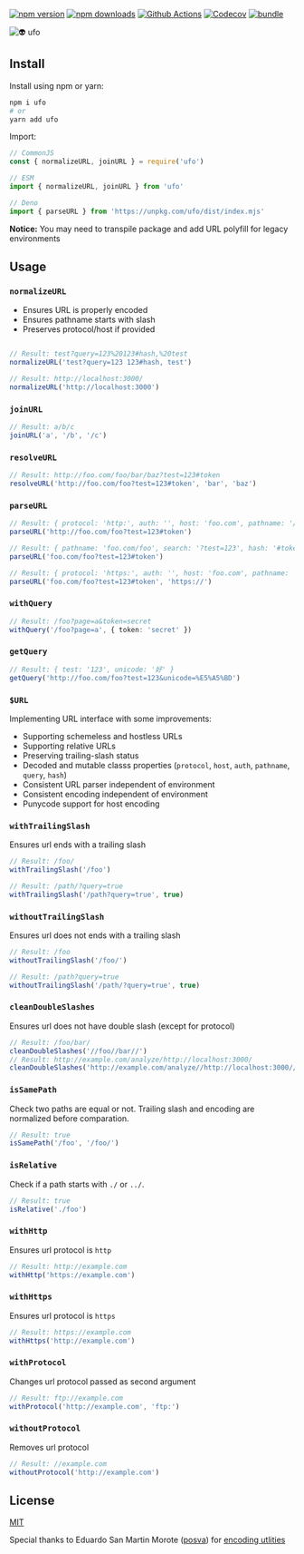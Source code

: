 [![npm version][npm-version-src]][npm-version-href]
[![npm downloads][npm-downloads-src]][npm-downloads-href]
[![Github Actions][github-actions-src]][github-actions-href]
[![Codecov][codecov-src]][codecov-href]
[![bundle][bundle-src]][bundle-href]

![👽 ufo](.github/banner.svg)

## Install

Install using npm or yarn:

```bash
npm i ufo
# or
yarn add ufo
```

Import:

```js
// CommonJS
const { normalizeURL, joinURL } = require('ufo')

// ESM
import { normalizeURL, joinURL } from 'ufo'

// Deno
import { parseURL } from 'https://unpkg.com/ufo/dist/index.mjs'
```

**Notice:** You may need to transpile package and add URL polyfill for legacy environments

## Usage

### `normalizeURL`

- Ensures URL is properly encoded
- Ensures pathname starts with slash
- Preserves protocol/host if provided

```ts

// Result: test?query=123%20123#hash,%20test
normalizeURL('test?query=123 123#hash, test')

// Result: http://localhost:3000/
normalizeURL('http://localhost:3000')
```

### `joinURL`

```ts
// Result: a/b/c
joinURL('a', '/b', '/c')
```

### `resolveURL`

```ts
// Result: http://foo.com/foo/bar/baz?test=123#token
resolveURL('http://foo.com/foo?test=123#token', 'bar', 'baz')
```

### `parseURL`

```ts
// Result: { protocol: 'http:', auth: '', host: 'foo.com', pathname: '/foo', search: '?test=123', hash: '#token' }
parseURL('http://foo.com/foo?test=123#token')

// Result: { pathname: 'foo.com/foo', search: '?test=123', hash: '#token' }
parseURL('foo.com/foo?test=123#token')

// Result: { protocol: 'https:', auth: '', host: 'foo.com', pathname: '/foo', search: '?test=123', hash: '#token' }
parseURL('foo.com/foo?test=123#token', 'https://')
```

### `withQuery`

```ts
// Result: /foo?page=a&token=secret
withQuery('/foo?page=a', { token: 'secret' })
```

### `getQuery`

```ts
// Result: { test: '123', unicode: '好' }
getQuery('http://foo.com/foo?test=123&unicode=%E5%A5%BD')
```

### `$URL`

Implementing URL interface with some improvements:

- Supporting schemeless and hostless URLs
- Supporting relative URLs
- Preserving trailing-slash status
- Decoded and mutable classs properties (`protocol`, `host`, `auth`, `pathname`, `query`, `hash`)
- Consistent URL parser independent of environment
- Consistent encoding independent of environment
- Punycode support for host encoding

### `withTrailingSlash`

Ensures url ends with a trailing slash

```ts
// Result: /foo/
withTrailingSlash('/foo')
```

```ts
// Result: /path/?query=true
withTrailingSlash('/path?query=true', true)
```

### `withoutTrailingSlash`

Ensures url does not ends with a trailing slash

```ts
// Result: /foo
withoutTrailingSlash('/foo/')
```

```ts
// Result: /path?query=true
withoutTrailingSlash('/path/?query=true', true)
```

### `cleanDoubleSlashes`

Ensures url does not have double slash (except for protocol)

```ts
// Result: /foo/bar/
cleanDoubleSlashes('//foo//bar//')
// Result: http://example.com/analyze/http://localhost:3000/
cleanDoubleSlashes('http://example.com/analyze//http://localhost:3000//')
```

### `isSamePath`

Check two paths are equal or not. Trailing slash and encoding are normalized before comparation.

```ts
// Result: true
isSamePath('/foo', '/foo/')
```

### `isRelative`

Check if a path starts with `./` or `../`.

```ts
// Result: true
isRelative('./foo')
```

### `withHttp`

Ensures url protocol is `http`

```ts
// Result: http://example.com
withHttp('https://example.com')
```

### `withHttps`

Ensures url protocol is `https`

```ts
// Result: https://example.com
withHttps('http://example.com')
```

### `withProtocol`

Changes url protocol passed as second argument

```ts
// Result: ftp://example.com
withProtocol('http://example.com', 'ftp:')
```

### `withoutProtocol`

Removes url protocol

```ts
// Result: //example.com
withoutProtocol('http://example.com')
```

## License

[MIT](./LICENSE)

Special thanks to Eduardo San Martin Morote ([posva](https://github.com/posva)) for [encoding utlities](https://github.com/vuejs/vue-router-next/blob/v4.0.1/src/encoding.ts)

<!-- Badges -->
[npm-version-src]: https://img.shields.io/npm/v/ufo?style=flat-square
[npm-version-href]: https://npmjs.com/package/ufo

[npm-downloads-src]: https://img.shields.io/npm/dm/ufo?style=flat-square
[npm-downloads-href]: https://npmjs.com/package/ufo

[github-actions-src]: https://img.shields.io/github/workflow/status/unjs/ufo/ci/main?style=flat-square
[github-actions-href]: https://github.com/unjs/ufo/actions?query=workflow%3Aci

[codecov-src]: https://img.shields.io/codecov/c/gh/unjs/ufo/main?style=flat-square
[codecov-href]: https://codecov.io/gh/unjs/ufo

[bundle-src]: https://img.shields.io/bundlephobia/minzip/ufo?style=flat-square
[bundle-href]: https://bundlephobia.com/result?p=ufo
